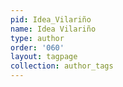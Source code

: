 ```yaml
---
pid: Idea_Vilariño
name: Idea Vilariño
type: author
order: '060'
layout: tagpage
collection: author_tags
---
```

